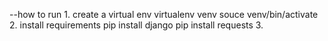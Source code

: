 --how to run
    1. create a virtual env
        virtualenv venv
        souce venv/bin/activate
    2. install requirements
        pip install django
        pip install requests
    3. 